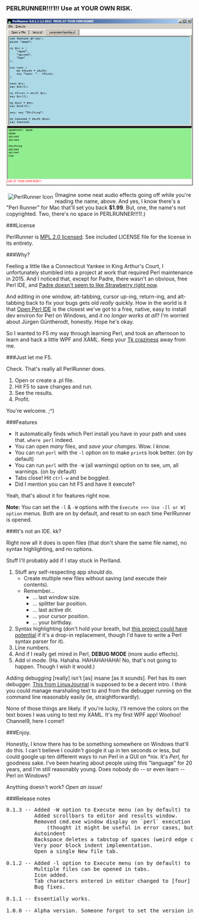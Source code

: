 ### PERLRUNNER!!!1!! Use at YOUR OWN RISK.

![Screenshot of PERLRUNNER!!!1!!](https://raw.githubusercontent.com/ruffin--/PerlRunner/master/screenshots/runner1.png)

<img alt="PerlRunner Icon" src="https://raw.githubusercontent.com/ruffin--/PerlRunner/master/PerlRunner/camel.ico" style="float:left;margin:5px"> (Imagine some neat audio effects going off while you're reading the name, above. And yes, I know there's a "Perl Runner" for Mac that'll set you back **$1.99**. But, one, the name's not copyrighted. Two, there's no space in PERLRUNNER!!!1!.)

###License

PerlRunner is [MPL 2.0 licensed](https://www.mozilla.org/MPL/2.0/). See included LICENSE file for the license in its entirety.

###Why?

Feeling a little like a Connecticut Yankee in King Arthur's Court, I unfortunately stumbled into a project at work that required Perl maintenance in 2015. And I noticed that, except for Padre, there wasn't an obvious, free Perl IDE, and [Padre doesn't seem to like Strawberry right now](http://myfreakinname.blogspot.com/2015/01/continued-misadventures-in-perl.html#padrefail).

And editing in one window, alt-tabbing, cursor up-ing, return-ing, and alt-tabbing back to fix your bugs gets old *really* quickly. How in the world is it that [Open Perl IDE](http://open-perl-ide.sourceforge.net/) is the closest we've got to a free, native, easy to install dev environ for Perl on Windows, and *it no longer works at all*? I'm worried about Jürgen Güntherodt, honestly. Hope he's okay.

So I wanted to F5 my way through learning Perl, and took an afternoon to learn and hack a little WPF and XAML. Keep your [Tk craziness](http://ptkdb.sourceforge.net/demo.html) away from me.

###Just let me F5.

Check. That's really all PerlRunner does.

1. Open or create a .pl file.
2. Hit F5 to save changes and run.
3. See the results.
4. Profit.

You're welcome. ;^)

###Features

* It automatically finds which Perl install you have in your path and uses that. `where perl` indeed.
* You can open *many* file*s*, and *save your changes*. Wow. I *know*.
* You can run `perl` with the `-l` option on to make `print`s look better. (on by default)
* You can run `perl` with the `-W` (all warnings) option on to see, um, all warnings. (on by default)
* Tabs close! Hit `ctrl-w` and be boggled.
* Did I mention you can hit F5 and have it execute?

Yeah, that's about it for features right now.

**Note:** You can set the `-l` &amp; `-W` options with the `Execute >>> Use -[l or W] option` menus. Both are *on* by default, and reset to on each time PerlRunner is opened. 

###It's not an IDE. kk?

Right now all it does is open files (that don't share the same file name), no syntax highlighting, and no options.

Stuff I'll probably add if I stay stuck in Perlland.

1. Stuff any self-respecting app *should* do.
    * Create multiple new files without saving (and execute their contents).
    * Remember...
	    * ... last window size.
    	* ... splitter bar position.
    	* ... last active dir.
    	* ... your cursor position.
    	* ... your birthday.
2. Syntax highlighting (don't hold your breath, but [this project could have potential](https://github.com/PavelTorgashov/FastColoredTextBox) if it's a drop-in replacement, though I'd have to write a Perl syntax parser for it).
3. Line numbers.
4. And if I really get mired in Perl, **DEBUG MODE** (more audio effects).
5. Add vi mode. (Ha. Hahaha. HAHAHAHAHA! No, that's not going to happen. Though I wish it would.)

Adding debugging [really] isn't [as] insane [as it sounds]. Perl has its own debugger. [This from LinuxJournal](http://www.linuxjournal.com/article/2484) is supposed to be a decent intro. I think you could manage marshaling text to and from the debugger running on the command line reasonably easily (ie, straightforwardly).

None of those things are likely. If you're lucky, I'll remove the colors on the text boxes I was using to test my XAML. It's my first WPF app! Woohoo! Channel9, here I come!!

###Enjoy.

Honestly, I know there has to be something somewhere on Windows that'll do this. I can't believe I couldn't google it up in ten seconds or less, but could google up ten different ways to run Perl in a GUI on \*nix. It's *Perl*, for goodness sake. I've been hearing about people using this "language" for 20 years, and I'm still reasonably young. Does nobody do -- or even learn -- Perl on Windows?

Anything doesn't work? *Open an issue!*

###Release notes

<pre>0.1.3 -- Added -W option to Execute menu (on by default) to add warnings to output window after standard return is inserted.
         Added scrollbars to editor and results window.
         Removed cmd.exe window display on `perl` execution
             (thought it might be useful in error cases, but it's just distracting).
         Autoindent
         Backspace deletes a tabstop of spaces (weird edge cases remain)
         Very poor block indent implementation.
         Open a single New file tab.

0.1.2 -- Added -l option to Execute menu (on by default) to add newlines to `print` statements.
         Multiple files can be opened in tabs.
         Icon added.
         Tab characters entered in editor changed to [four] spaces.
         Bug fixes. 

0.1.1 -- Essentially works.

1.0.0 -- Alpha version. Someone forgot to set the version in the assembly information.
</pre>